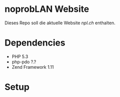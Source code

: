 noprobLAN Website
=================

Dieses Repo soll die aktuelle Website _npl.ch_ enthalten.

Dependencies
============

* PHP 5.3
* php-pdo ?.?
* Zend Framework 1.11

Setup
=====


